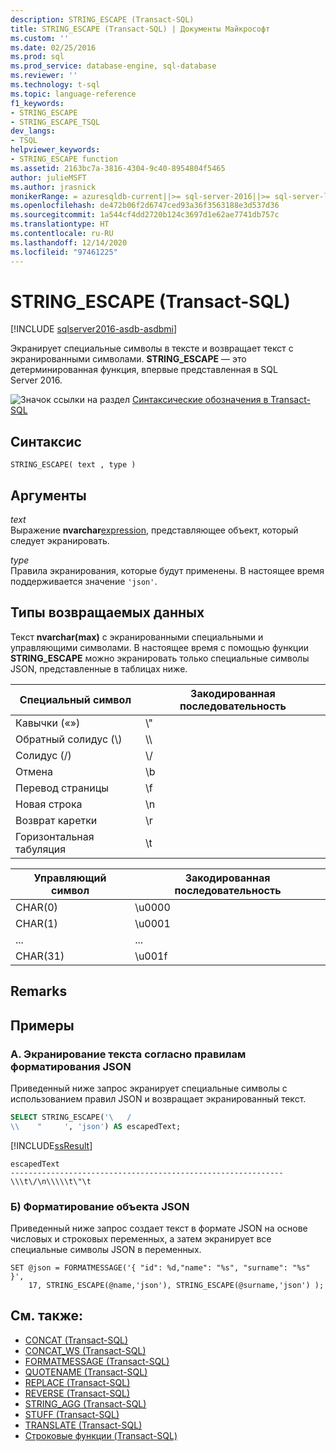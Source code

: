 ```yaml
---
description: STRING_ESCAPE (Transact-SQL)
title: STRING_ESCAPE (Transact-SQL) | Документы Майкрософт
ms.custom: ''
ms.date: 02/25/2016
ms.prod: sql
ms.prod_service: database-engine, sql-database
ms.reviewer: ''
ms.technology: t-sql
ms.topic: language-reference
f1_keywords:
- STRING_ESCAPE
- STRING_ESCAPE_TSQL
dev_langs:
- TSQL
helpviewer_keywords:
- STRING_ESCAPE function
ms.assetid: 2163bc7a-3816-4304-9c40-8954804f5465
author: julieMSFT
ms.author: jrasnick
monikerRange: = azuresqldb-current||>= sql-server-2016||>= sql-server-linux-2017
ms.openlocfilehash: de472b06f2d6747ced93a36f3563188e3d537d36
ms.sourcegitcommit: 1a544cf4dd2720b124c3697d1e62ae7741db757c
ms.translationtype: HT
ms.contentlocale: ru-RU
ms.lasthandoff: 12/14/2020
ms.locfileid: "97461225"
---
```

# <a name="string_escape-transact-sql"></a>STRING_ESCAPE (Transact-SQL)


[!INCLUDE [sqlserver2016-asdb-asdbmi](../../includes/applies-to-version/sqlserver2016-asdb-asdbmi.md)]

Экранирует специальные символы в тексте и возвращает текст с экранированными символами. **STRING_ESCAPE** — это детерминированная функция, впервые представленная в SQL Server 2016. 
  
 ![Значок ссылки на раздел](../../database-engine/configure-windows/media/topic-link.gif "Значок ссылки на раздел") [Синтаксические обозначения в Transact-SQL](../../t-sql/language-elements/transact-sql-syntax-conventions-transact-sql.md)  
  
## <a name="syntax"></a>Синтаксис  
  
```syntaxsql
STRING_ESCAPE( text , type )  
```  

## <a name="arguments"></a>Аргументы

 *text*  
 Выражение **nvarchar**[expression](../../t-sql/language-elements/expressions-transact-sql.md), представляющее объект, который следует экранировать.  
  
 *type*  
 Правила экранирования, которые будут применены. В настоящее время поддерживается значение `'json'`.  
  
## <a name="return-types"></a>Типы возвращаемых данных

 Текст **nvarchar(max)** с экранированными специальными и управляющими символами. В настоящее время с помощью функции **STRING_ESCAPE** можно экранировать только специальные символы JSON, представленные в таблицах ниже.  
  
|Специальный символ|Закодированная последовательность|  
|-----------------------|----------------------|  
|Кавычки («»)|\\"|  
|Обратный солидус (\\)| \\\\ |  
|Солидус (/)|\\/|  
|Отмена|\b|  
|Перевод страницы|\f|  
|Новая строка|\n|  
|Возврат каретки|\r|  
|Горизонтальная табуляция|\t|  
  
|Управляющий символ|Закодированная последовательность|  
|-----------------------|----------------------|  
|CHAR(0)|\u0000|  
|CHAR(1)|\u0001|  
|...|...|  
|CHAR(31)|\u001f|  
  
## <a name="remarks"></a>Remarks  
  
## <a name="examples"></a>Примеры  
  
### <a name="a--escape-text-according-to-the-json-formatting-rules"></a>A.  Экранирование текста согласно правилам форматирования JSON

 Приведенный ниже запрос экранирует специальные символы с использованием правил JSON и возвращает экранированный текст.  
  
```sql
SELECT STRING_ESCAPE('\   /  
\\    "     ', 'json') AS escapedText;  
```  
  
 [!INCLUDE[ssResult](../../includes/ssresult-md.md)]  
  
```
escapedText  
-------------------------------------------------------------  
\\\t\/\n\\\\\t\"\t
```  
  
### <a name="b-format-json-object"></a>Б) Форматирование объекта JSON

 Приведенный ниже запрос создает текст в формате JSON на основе числовых и строковых переменных, а затем экранирует все специальные символы JSON в переменных.  
  
```
SET @json = FORMATMESSAGE('{ "id": %d,"name": "%s", "surname": "%s" }',
    17, STRING_ESCAPE(@name,'json'), STRING_ESCAPE(@surname,'json') );  
```  
  
## <a name="see-also"></a>См. также:

- [CONCAT (Transact-SQL)](../../t-sql/functions/concat-transact-sql.md)  
- [CONCAT_WS (Transact-SQL)](../../t-sql/functions/concat-ws-transact-sql.md)  
- [FORMATMESSAGE (Transact-SQL)](../../t-sql/functions/formatmessage-transact-sql.md)  
- [QUOTENAME (Transact-SQL)](../../t-sql/functions/quotename-transact-sql.md)  
- [REPLACE (Transact-SQL)](../../t-sql/functions/replace-transact-sql.md)  
- [REVERSE (Transact-SQL)](../../t-sql/functions/reverse-transact-sql.md)  
- [STRING_AGG (Transact-SQL)](../../t-sql/functions/string-agg-transact-sql.md)  
- [STUFF (Transact-SQL)](../../t-sql/functions/stuff-transact-sql.md)  
- [TRANSLATE (Transact-SQL)](../../t-sql/functions/translate-transact-sql.md)  
- [Строковые функции (Transact-SQL)](../../t-sql/functions/string-functions-transact-sql.md)
